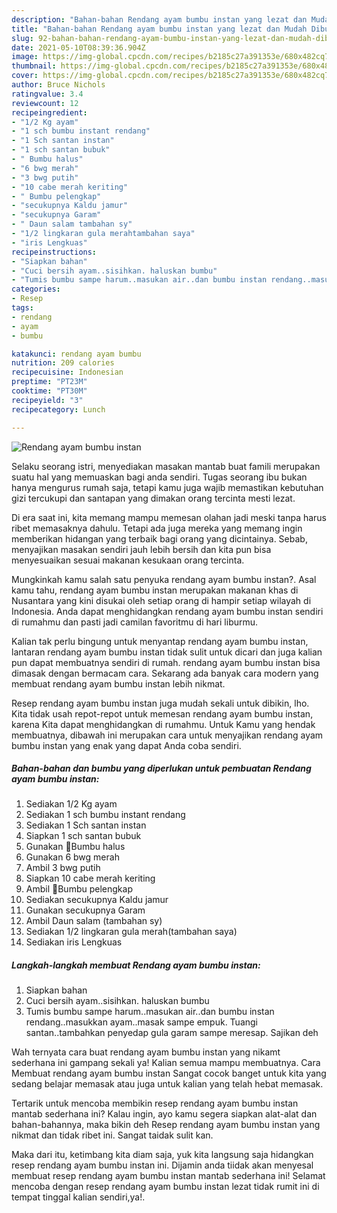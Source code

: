 ```yaml
---
description: "Bahan-bahan Rendang ayam bumbu instan yang lezat dan Mudah Dibuat"
title: "Bahan-bahan Rendang ayam bumbu instan yang lezat dan Mudah Dibuat"
slug: 92-bahan-bahan-rendang-ayam-bumbu-instan-yang-lezat-dan-mudah-dibuat
date: 2021-05-10T08:39:36.904Z
image: https://img-global.cpcdn.com/recipes/b2185c27a391353e/680x482cq70/rendang-ayam-bumbu-instan-foto-resep-utama.jpg
thumbnail: https://img-global.cpcdn.com/recipes/b2185c27a391353e/680x482cq70/rendang-ayam-bumbu-instan-foto-resep-utama.jpg
cover: https://img-global.cpcdn.com/recipes/b2185c27a391353e/680x482cq70/rendang-ayam-bumbu-instan-foto-resep-utama.jpg
author: Bruce Nichols
ratingvalue: 3.4
reviewcount: 12
recipeingredient:
- "1/2 Kg ayam"
- "1 sch bumbu instant rendang"
- "1 Sch santan instan"
- "1 sch santan bubuk"
- " Bumbu halus"
- "6 bwg merah"
- "3 bwg putih"
- "10 cabe merah keriting"
- " Bumbu pelengkap"
- "secukupnya Kaldu jamur"
- "secukupnya Garam"
- " Daun salam tambahan sy"
- "1/2 lingkaran gula merahtambahan saya"
- "iris Lengkuas"
recipeinstructions:
- "Siapkan bahan"
- "Cuci bersih ayam..sisihkan. haluskan bumbu"
- "Tumis bumbu sampe harum..masukan air..dan bumbu instan rendang..masukkan ayam..masak sampe empuk. Tuangi santan..tambahkan penyedap gula garam sampe meresap. Sajikan deh"
categories:
- Resep
tags:
- rendang
- ayam
- bumbu

katakunci: rendang ayam bumbu 
nutrition: 209 calories
recipecuisine: Indonesian
preptime: "PT23M"
cooktime: "PT30M"
recipeyield: "3"
recipecategory: Lunch

---
```



![Rendang ayam bumbu instan](https://img-global.cpcdn.com/recipes/b2185c27a391353e/680x482cq70/rendang-ayam-bumbu-instan-foto-resep-utama.jpg)

Selaku seorang istri, menyediakan masakan mantab buat famili merupakan suatu hal yang memuaskan bagi anda sendiri. Tugas seorang ibu bukan hanya mengurus rumah saja, tetapi kamu juga wajib memastikan kebutuhan gizi tercukupi dan santapan yang dimakan orang tercinta mesti lezat.

Di era  saat ini, kita memang mampu memesan olahan jadi meski tanpa harus ribet memasaknya dahulu. Tetapi ada juga mereka yang memang ingin memberikan hidangan yang terbaik bagi orang yang dicintainya. Sebab, menyajikan masakan sendiri jauh lebih bersih dan kita pun bisa menyesuaikan sesuai makanan kesukaan orang tercinta. 



Mungkinkah kamu salah satu penyuka rendang ayam bumbu instan?. Asal kamu tahu, rendang ayam bumbu instan merupakan makanan khas di Nusantara yang kini disukai oleh setiap orang di hampir setiap wilayah di Indonesia. Anda dapat menghidangkan rendang ayam bumbu instan sendiri di rumahmu dan pasti jadi camilan favoritmu di hari liburmu.

Kalian tak perlu bingung untuk menyantap rendang ayam bumbu instan, lantaran rendang ayam bumbu instan tidak sulit untuk dicari dan juga kalian pun dapat membuatnya sendiri di rumah. rendang ayam bumbu instan bisa dimasak dengan bermacam cara. Sekarang ada banyak cara modern yang membuat rendang ayam bumbu instan lebih nikmat.

Resep rendang ayam bumbu instan juga mudah sekali untuk dibikin, lho. Kita tidak usah repot-repot untuk memesan rendang ayam bumbu instan, karena Kita dapat menghidangkan di rumahmu. Untuk Kamu yang hendak membuatnya, dibawah ini merupakan cara untuk menyajikan rendang ayam bumbu instan yang enak yang dapat Anda coba sendiri.

<!--inarticleads1-->

##### Bahan-bahan dan bumbu yang diperlukan untuk pembuatan Rendang ayam bumbu instan:

1. Sediakan 1/2 Kg ayam
1. Sediakan 1 sch bumbu instant rendang
1. Sediakan 1 Sch santan instan
1. Siapkan 1 sch santan bubuk
1. Gunakan  📌Bumbu halus
1. Gunakan 6 bwg merah
1. Ambil 3 bwg putih
1. Siapkan 10 cabe merah keriting
1. Ambil  📌Bumbu pelengkap
1. Sediakan secukupnya Kaldu jamur
1. Gunakan secukupnya Garam
1. Ambil  Daun salam (tambahan sy)
1. Sediakan 1/2 lingkaran gula merah(tambahan saya)
1. Sediakan iris Lengkuas




<!--inarticleads2-->

##### Langkah-langkah membuat Rendang ayam bumbu instan:

1. Siapkan bahan
1. Cuci bersih ayam..sisihkan. haluskan bumbu
1. Tumis bumbu sampe harum..masukan air..dan bumbu instan rendang..masukkan ayam..masak sampe empuk. Tuangi santan..tambahkan penyedap gula garam sampe meresap. Sajikan deh




Wah ternyata cara buat rendang ayam bumbu instan yang nikamt sederhana ini gampang sekali ya! Kalian semua mampu membuatnya. Cara Membuat rendang ayam bumbu instan Sangat cocok banget untuk kita yang sedang belajar memasak atau juga untuk kalian yang telah hebat memasak.

Tertarik untuk mencoba membikin resep rendang ayam bumbu instan mantab sederhana ini? Kalau ingin, ayo kamu segera siapkan alat-alat dan bahan-bahannya, maka bikin deh Resep rendang ayam bumbu instan yang nikmat dan tidak ribet ini. Sangat taidak sulit kan. 

Maka dari itu, ketimbang kita diam saja, yuk kita langsung saja hidangkan resep rendang ayam bumbu instan ini. Dijamin anda tiidak akan menyesal membuat resep rendang ayam bumbu instan mantab sederhana ini! Selamat mencoba dengan resep rendang ayam bumbu instan lezat tidak rumit ini di tempat tinggal kalian sendiri,ya!.


